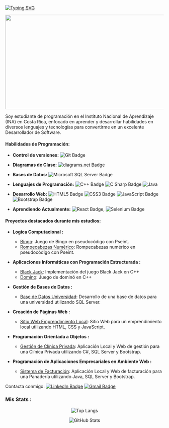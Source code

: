<a href="https://git.io/typing-svg"><img src="https://readme-typing-svg.demolab.com?font=Fira+Code&size=26&duration=3000&pause=500&color=FFFFFF&background=FFFFFF00&center=true&vCenter=true&multiline=true&random=false&width=1000&height=120&lines=%C2%A1Hola+Bienvenido+a+mi+perfil+de+GitHub!+%F0%9F%91%8B+;Mi+nombres+es%3A+Jos%C3%A9+Campos+Chaves;Soy+Desarrollador+de+Software" alt="Typing SVG" /></a>

<div align="center">
  <img src="https://media.giphy.com/media/dWesBcTLavkZuG35MI/giphy.gif" width="600" height="300"/>
</div>

Soy estudiante de programación en el Instituto Nacional de Aprendizaje (INA) en Costa Rica, enfocado en aprender y desarrollar habilidades en diversos lenguajes y tecnologías para convertirme en un excelente Desarrollador de Software.

#### Habilidades de Programación:

- **Control de versiones:** ![Git Badge](https://img.shields.io/badge/Git-F05032?logo=git&logoColor=fff&style=plastic)

- **Diagramas de Clase:** ![diagrams.net Badge](https://img.shields.io/badge/diagrams.net-F08705?logo=diagramsdotnet&logoColor=fff&style=plastic)

- **Bases de Datos:** ![Microsoft SQL Server Badge](https://img.shields.io/badge/Microsoft%20SQL%20Server-CC2927?logo=microsoftsqlserver&logoColor=fff&style=plastic) 

- **Lenguajes de Programación:** ![C++ Badge](https://img.shields.io/badge/C%2B%2B-00599C?logo=cplusplus&logoColor=fff&style=plastic) ![C Sharp Badge](https://img.shields.io/badge/C%20Sharp-512BD4?logo=csharp&logoColor=fff&style=plastic) ![Java](https://img.shields.io/badge/java-%23ED8B00.svg?style=for-the-badge&logo=openjdk&logoColor=white&style=plastic)

- **Desarrollo Web:** ![HTML5 Badge](https://img.shields.io/badge/HTML5-E34F26?logo=html5&logoColor=fff&style=plastic) ![CSS3 Badge](https://img.shields.io/badge/CSS3-1572B6?logo=css3&logoColor=fff&style=plastic) ![JavaScript Badge](https://img.shields.io/badge/JavaScript-F7DF1E?logo=javascript&logoColor=000&style=plastic) ![Bootstrap Badge](https://img.shields.io/badge/Bootstrap-7952B3?logo=bootstrap&logoColor=fff&style=plastic)

- **Aprendiendo Actualmente:** ![React Badge](https://img.shields.io/badge/React-61DAFB?logo=react&logoColor=000&style=plastic), ![Selenium Badge](https://img.shields.io/badge/Selenium-43B02A?logo=selenium&logoColor=fff&style=plastic)

#### Proyectos destacados durante mis estudios:

- **Logica Computacional :**
  - [Bingo](https://github.com/JoseCamp1/Pseint_BINGO.git): Juego de Bingo en pseudocódigo con Pseint.
  - [Rompecabezas Numérico](https://github.com/JoseCamp1/Pseint_Rompe_Cabezas_Numerico.git): Rompecabezas numérico en pseudocódigo con Pseint.

- **Aplicaciones Informáticas con Programación Estructurada :**
  - [Black Jack](https://github.com/JoseCamp1/C-_Black_Jack.git): Implementación del juego Black Jack en C++
  - [Domino](https://github.com/JoseCamp1/C-_Domino.git): Juego de dominó en C++

- **Gestión de Bases de Datos :**
  - [Base de Datos Universidad](https://github.com/JoseCamp1/SQL_BasedeDatos_Universidad.git): Desarrollo de una base de datos para una universidad utilizando SQL Server.

- **Creación de Páginas Web :**
  - [Sitio Web Emprendimiento Local](https://github.com/JoseCamp1/Morfos_Salon_Web_Site.git): Sitio Web para un emprendimiento local utilizando HTML, CSS y JavaScript. 

- **Programación Orientada a Objetos :**
  - [Gestión de Clínica Privada](https://github.com/JoseCamp1/PROYECTO_POO_CLINICA_PRIVADA.git): Aplicación Local y Web de gestión para una Clínica Privada utilizando C#, SQL Server y Bootstrap. 
- **Programación de Aplicaciones Empresariales en Ambiente Web :**
  - [Sistema de Facturación](https://github.com/JoseCamp1/PROYECTO_PAE_FACTURACION.git): Aplicación Local y Web de facturación para una Panadería utilizando Java, SQL Server y Bootstrap.

Contacta conmigo: [![LinkedIn Badge](https://img.shields.io/badge/LinkedIn-0A66C2?logo=linkedin&logoColor=fff&style=plastic)](https://www.linkedin.com/in/josé-joaquín-campos-chávez-620024201/) [![Gmail Badge](https://img.shields.io/badge/Gmail-EA4335?logo=gmail&logoColor=fff&style=plastic)](mailto:joacachavez20@gmail.com) <img src="https://komarev.com/ghpvc/?username=JoseCamp1&style=plastic&color=blue" alt=""/>

### Mis Stats :
<p align="center">
  <img src="https://github-readme-stats.vercel.app/api/top-langs/?username=JoseCamp1&theme=dark&background=000000&hide=less&layout=compact" alt="Top Langs">
</p>

<p align="center">
  <img src="https://github-readme-stats.vercel.app/api?username=JoseCamp1&show_icons=true&theme=dark" alt="GitHub Stats">
</p>
